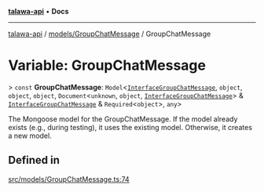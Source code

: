 [**talawa-api**](../../../README.md) • **Docs**

***

[talawa-api](../../../modules.md) / [models/GroupChatMessage](../README.md) / GroupChatMessage

# Variable: GroupChatMessage

\> `const` **GroupChatMessage**: `Model`\<[`InterfaceGroupChatMessage`](../interfaces/InterfaceGroupChatMessage.md), `object`, `object`, `object`, `Document`\<`unknown`, `object`, [`InterfaceGroupChatMessage`](../interfaces/InterfaceGroupChatMessage.md)\> & [`InterfaceGroupChatMessage`](../interfaces/InterfaceGroupChatMessage.md) & `Required`\<`object`\>, `any`\>

The Mongoose model for the GroupChatMessage.
If the model already exists (e.g., during testing), it uses the existing model.
Otherwise, it creates a new model.

## Defined in

[src/models/GroupChatMessage.ts:74](https://github.com/PalisadoesFoundation/talawa-api/blob/fb5076f344cd74d4e51c692cbc70fc337bf1ac39/src/models/GroupChatMessage.ts#L74)
